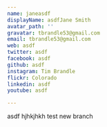 ```yaml
---
name: janeasdf
displayName: asdfJane Smith
avatar_path: ''
gravatar: tbrandle53@gmail.com
email: tbrandle53@gmail.com
web: asdf
twitter: asdf
facebook: asdf
github: asdf
instagram: Tim Brandle
flickr: Colorado
linkedin: asdf
youtube: asdf

---
```

<p>asdf hjhkjhkh test new branch</p>

